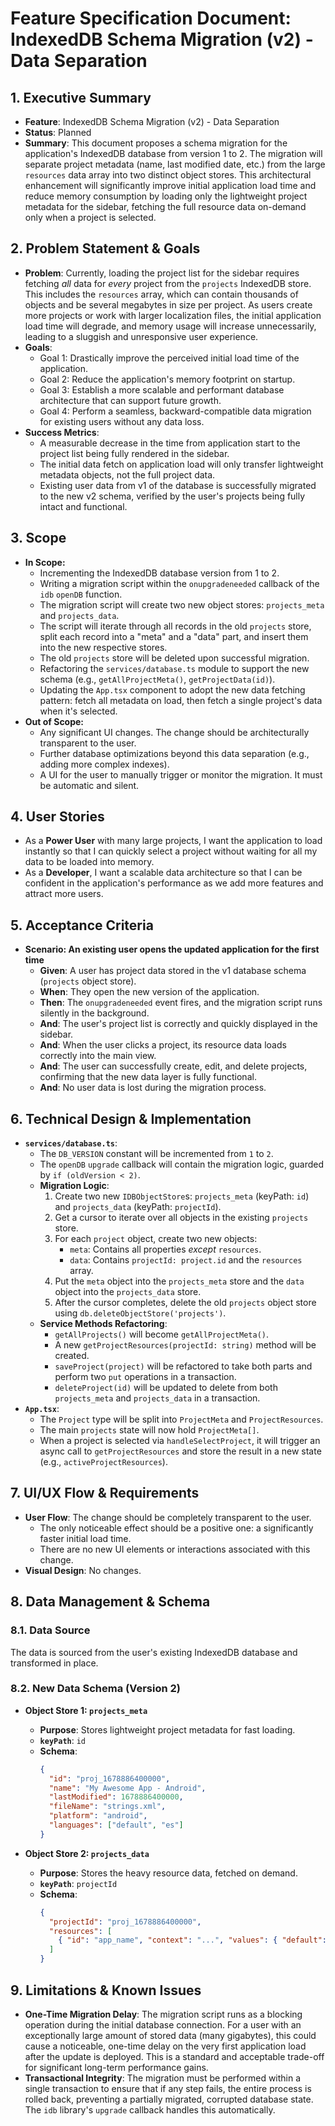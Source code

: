 # Feature Specification Document: IndexedDB Schema Migration (v2) - Data Separation

## 1. Executive Summary

-   **Feature**: IndexedDB Schema Migration (v2) - Data Separation
-   **Status**: Planned
-   **Summary**: This document proposes a schema migration for the application's IndexedDB database from version 1 to 2. The migration will separate project metadata (name, last modified date, etc.) from the large `resources` data array into two distinct object stores. This architectural enhancement will significantly improve initial application load time and reduce memory consumption by loading only the lightweight project metadata for the sidebar, fetching the full resource data on-demand only when a project is selected.

## 2. Problem Statement & Goals

-   **Problem**: Currently, loading the project list for the sidebar requires fetching *all* data for *every* project from the `projects` IndexedDB store. This includes the `resources` array, which can contain thousands of objects and be several megabytes in size per project. As users create more projects or work with larger localization files, the initial application load time will degrade, and memory usage will increase unnecessarily, leading to a sluggish and unresponsive user experience.
-   **Goals**:
    -   Goal 1: Drastically improve the perceived initial load time of the application.
    -   Goal 2: Reduce the application's memory footprint on startup.
    -   Goal 3: Establish a more scalable and performant database architecture that can support future growth.
    -   Goal 4: Perform a seamless, backward-compatible data migration for existing users without any data loss.
-   **Success Metrics**:
    -   A measurable decrease in the time from application start to the project list being fully rendered in the sidebar.
    -   The initial data fetch on application load will only transfer lightweight metadata objects, not the full project data.
    -   Existing user data from v1 of the database is successfully migrated to the new v2 schema, verified by the user's projects being fully intact and functional.

## 3. Scope

-   **In Scope:**
    -   Incrementing the IndexedDB database version from 1 to 2.
    -   Writing a migration script within the `onupgradeneeded` callback of the `idb` `openDB` function.
    -   The migration script will create two new object stores: `projects_meta` and `projects_data`.
    -   The script will iterate through all records in the old `projects` store, split each record into a "meta" and a "data" part, and insert them into the new respective stores.
    -   The old `projects` store will be deleted upon successful migration.
    -   Refactoring the `services/database.ts` module to support the new schema (e.g., `getAllProjectMeta()`, `getProjectData(id)`).
    -   Updating the `App.tsx` component to adopt the new data fetching pattern: fetch all metadata on load, then fetch a single project's data when it's selected.
-   **Out of Scope:**
    -   Any significant UI changes. The change should be architecturally transparent to the user.
    -   Further database optimizations beyond this data separation (e.g., adding more complex indexes).
    -   A UI for the user to manually trigger or monitor the migration. It must be automatic and silent.

## 4. User Stories

-   As a **Power User** with many large projects, I want the application to load instantly so that I can quickly select a project without waiting for all my data to be loaded into memory.
-   As a **Developer**, I want a scalable data architecture so that I can be confident in the application's performance as we add more features and attract more users.

## 5. Acceptance Criteria

-   **Scenario: An existing user opens the updated application for the first time**
    -   **Given**: A user has project data stored in the v1 database schema (`projects` object store).
    -   **When**: They open the new version of the application.
    -   **Then**: The `onupgradeneeded` event fires, and the migration script runs silently in the background.
    -   **And**: The user's project list is correctly and quickly displayed in the sidebar.
    -   **And**: When the user clicks a project, its resource data loads correctly into the main view.
    -   **And**: The user can successfully create, edit, and delete projects, confirming that the new data layer is fully functional.
    -   **And**: No user data is lost during the migration process.

## 6. Technical Design & Implementation

-   **`services/database.ts`**:
    -   The `DB_VERSION` constant will be incremented from `1` to `2`.
    -   The `openDB` `upgrade` callback will contain the migration logic, guarded by `if (oldVersion < 2)`.
    -   **Migration Logic**:
        1.  Create two new `IDBObjectStore`s: `projects_meta` (keyPath: `id`) and `projects_data` (keyPath: `projectId`).
        2.  Get a cursor to iterate over all objects in the existing `projects` store.
        3.  For each `project` object, create two new objects:
            -   `meta`: Contains all properties *except* `resources`.
            -   `data`: Contains `projectId: project.id` and the `resources` array.
        4.  Put the `meta` object into the `projects_meta` store and the `data` object into the `projects_data` store.
        5.  After the cursor completes, delete the old `projects` object store using `db.deleteObjectStore('projects')`.
    -   **Service Methods Refactoring**:
        -   `getAllProjects()` will become `getAllProjectMeta()`.
        -   A new `getProjectResources(projectId: string)` method will be created.
        -   `saveProject(project)` will be refactored to take both parts and perform two `put` operations in a transaction.
        -   `deleteProject(id)` will be updated to delete from both `projects_meta` and `projects_data` in a transaction.
-   **`App.tsx`**:
    -   The `Project` type will be split into `ProjectMeta` and `ProjectResources`.
    -   The main `projects` state will now hold `ProjectMeta[]`.
    -   When a project is selected via `handleSelectProject`, it will trigger an async call to `getProjectResources` and store the result in a new state (e.g., `activeProjectResources`).

## 7. UI/UX Flow & Requirements

-   **User Flow**: The change should be completely transparent to the user.
    -   The only noticeable effect should be a positive one: a significantly faster initial load time.
    -   There are no new UI elements or interactions associated with this change.
-   **Visual Design**: No changes.

## 8. Data Management & Schema

### 8.1. Data Source

The data is sourced from the user's existing IndexedDB database and transformed in place.

### 8.2. New Data Schema (Version 2)

-   **Object Store 1: `projects_meta`**
    -   **Purpose**: Stores lightweight project metadata for fast loading.
    -   **`keyPath`**: `id`
    -   **Schema**:
        ```json
        {
          "id": "proj_1678886400000",
          "name": "My Awesome App - Android",
          "lastModified": 1678886400000,
          "fileName": "strings.xml",
          "platform": "android",
          "languages": ["default", "es"]
        }
        ```

-   **Object Store 2: `projects_data`**
    -   **Purpose**: Stores the heavy resource data, fetched on demand.
    -   **`keyPath`**: `projectId`
    -   **Schema**:
        ```json
        {
          "projectId": "proj_1678886400000",
          "resources": [
            { "id": "app_name", "context": "...", "values": { "default": "..." }, "sourceText": "..." }
          ]
        }
        ```

## 9. Limitations & Known Issues

-   **One-Time Migration Delay**: The migration script runs as a blocking operation during the initial database connection. For a user with an exceptionally large amount of stored data (many gigabytes), this could cause a noticeable, one-time delay on the very first application load after the update is deployed. This is a standard and acceptable trade-off for significant long-term performance gains.
-   **Transactional Integrity**: The migration must be performed within a single transaction to ensure that if any step fails, the entire process is rolled back, preventing a partially migrated, corrupted database state. The `idb` library's `upgrade` callback handles this automatically.